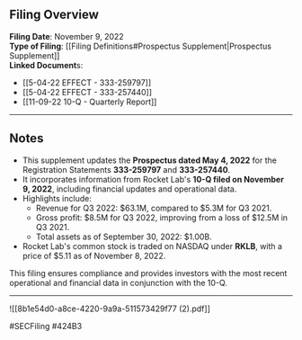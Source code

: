 ## Filing Overview

**Filing Date**: November 9, 2022  
**Type of Filing**: [[Filing Definitions#Prospectus Supplement|Prospectus Supplement]]  
**Linked Document**s: 
- [[5-04-22 EFFECT - 333-259797]]
- [[5-04-22 EFFECT - 333-257440]]
- [[11-09-22 10-Q - Quarterly Report]]

---
## Notes

- This supplement updates the **Prospectus dated May 4, 2022** for the Registration Statements **333-259797** and **333-257440**.
- It incorporates information from Rocket Lab's **10-Q filed on November 9, 2022**, including financial updates and operational data.
- Highlights include:
  - Revenue for Q3 2022: $63.1M, compared to $5.3M for Q3 2021.
  - Gross profit: $8.5M for Q3 2022, improving from a loss of $12.5M in Q3 2021.
  - Total assets as of September 30, 2022: $1.00B.
- Rocket Lab's common stock is traded on NASDAQ under **RKLB**, with a price of $5.11 as of November 8, 2022.

This filing ensures compliance and provides investors with the most recent operational and financial data in conjunction with the 10-Q.

---

![[8b1e54d0-a8ce-4220-9a9a-511573429f77 (2).pdf]]

#SECFiling #424B3